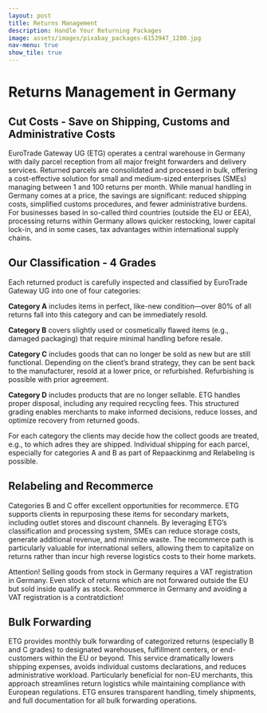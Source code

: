 ```yaml
---
layout: post
title: Returns Management
description: Handle Your Returning Packages
image: assets/images/pixabay_packages-6153947_1280.jpg
nav-menu: true
show_tile: true
---
```



# Returns Management in Germany

## Cut Costs - Save on Shipping, Customs and Administrative Costs

EuroTrade Gateway UG (ETG) operates a central warehouse in Germany with daily parcel reception from all major freight forwarders and delivery services. Returned parcels are consolidated and processed in bulk, offering a cost-effective solution for small and medium-sized enterprises (SMEs) managing between 1 and 100 returns per month. While manual handling in Germany comes at a price, the savings are significant: reduced shipping costs, simplified customs procedures, and fewer administrative burdens. For businesses based in so-called third countries (outside the EU or EEA), processing returns within Germany allows quicker restocking, lower capital lock-in, and in some cases, tax advantages within international supply chains.

## Our Classification - 4 Grades

Each returned product is carefully inspected and classified by EuroTrade Gateway UG into one of four categories:

__Category A__ includes items in perfect, like-new condition—over 80% of all returns fall into this category and can be immediately resold.

**Category B** covers slightly used or cosmetically flawed items (e.g., damaged packaging) that require minimal handling before resale.

**Category C** includes goods that can no longer be sold as new but are still functional. Depending on the client’s brand strategy, they can be sent back to the manufacturer, resold at a lower price, or refurbished. Refurbishing is possible with prior agreement.

**Category D** includes products that are no longer sellable. ETG handles proper disposal, including any required recycling fees. This structured grading enables merchants to make informed decisions, reduce losses, and optimize recovery from returned goods.

For each category the clients may decide how the collect goods are treated, e.g., to which adres they are shipped. Individual shipping for each parcel, especially for categories A and B as part of Repaackinmg and Relabeling is possible.

## Relabeling and Recommerce

Categories B and C offer excellent opportunities for recommerce. ETG supports clients in repurposing these items for secondary markets, including outlet stores and discount channels. By leveraging ETG’s classification and processing system, SMEs can reduce storage costs, generate additional revenue, and minimize waste. The recommerce path is particularly valuable for international sellers, allowing them to capitalize on returns rather than incur high reverse logistics costs to their home markets.

Attention! Selling goods from stock in Germany requires a VAT registration in Germany. Even stock of returns which are not forwared outside the EU but sold inside qualify as stock. Recommerce in Germany and avoiding a VAT registration is a contratdiction!

## Bulk Forwarding

ETG provides monthly bulk forwarding of categorized returns (especially B and C grades) to designated warehouses, fulfillment centers, or end-customers within the EU or beyond. This service dramatically lowers shipping expenses, avoids individual customs declarations, and reduces administrative workload. Particularly beneficial for non-EU merchants, this approach streamlines return logistics while maintaining compliance with European regulations. ETG ensures transparent handling, timely shipments, and full documentation for all bulk forwarding operations.
